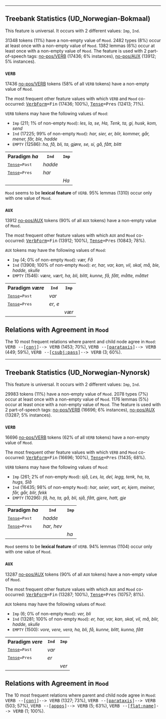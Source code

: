 

--------------------------------------------------------------------------------

## Treebank Statistics (UD_Norwegian-Bokmaal)

This feature is universal.
It occurs with 2 different values: `Imp`, `Ind`.

31348 tokens (11%) have a non-empty value of `Mood`.
2482 types (8%) occur at least once with a non-empty value of `Mood`.
1382 lemmas (6%) occur at least once with a non-empty value of `Mood`.
The feature is used with 2 part-of-speech tags: [no-pos/VERB]() (17436; 6% instances), [no-pos/AUX]() (13912; 5% instances).

### `VERB`

17436 [no-pos/VERB]() tokens (58% of all `VERB` tokens) have a non-empty value of `Mood`.

The most frequent other feature values with which `VERB` and `Mood` co-occurred: <tt><a href="VerbForm.html">VerbForm</a>=Fin</tt> (17436; 100%), <tt><a href="Tense.html">Tense</a>=Pres</tt> (12413; 71%).

`VERB` tokens may have the following values of `Mood`:

* `Imp` (211; 1% of non-empty `Mood`): <em>les, la, se, Ha, Tenk, ta, gi, husk, kom, send</em>
* `Ind` (17225; 99% of non-empty `Mood`): <em>har, sier, er, blir, kommer, går, mener, får, ble, hadde</em>
* `EMPTY` (12586): <em>ha, få, bli, ta, gjøre, se, si, gå, fått, blitt</em>

<table>
  <tr><th>Paradigm <i>ha</i></th><th><tt>Ind</tt></th><th><tt>Imp</tt></th></tr>
  <tr><td><tt><a href="Tense.html">Tense</a>=Past</tt></td><td><em>hadde</em></td><td></td></tr>
  <tr><td><tt><a href="Tense.html">Tense</a>=Pres</tt></td><td><em>har</em></td><td></td></tr>
  <tr><td><tt></tt></td><td></td><td><em>Ha</em></td></tr>
</table>

`Mood` seems to be **lexical feature** of `VERB`. 95% lemmas (1310) occur only with one value of `Mood`.

### `AUX`

13912 [no-pos/AUX]() tokens (90% of all `AUX` tokens) have a non-empty value of `Mood`.

The most frequent other feature values with which `AUX` and `Mood` co-occurred: <tt><a href="VerbForm.html">VerbForm</a>=Fin</tt> (13912; 100%), <tt><a href="Tense.html">Tense</a>=Pres</tt> (10843; 78%).

`AUX` tokens may have the following values of `Mood`:

* `Imp` (4; 0% of non-empty `Mood`): <em>vær, Få</em>
* `Ind` (13908; 100% of non-empty `Mood`): <em>er, har, var, kan, vil, skal, må, ble, hadde, skulle</em>
* `EMPTY` (1546): <em>være, vært, ha, bli, blitt, kunne, få, fått, måtte, måttet</em>

<table>
  <tr><th>Paradigm <i>være</i></th><th><tt>Ind</tt></th><th><tt>Imp</tt></th></tr>
  <tr><td><tt><a href="Tense.html">Tense</a>=Past</tt></td><td><em>var</em></td><td></td></tr>
  <tr><td><tt><a href="Tense.html">Tense</a>=Pres</tt></td><td><em>er, e</em></td><td></td></tr>
  <tr><td><tt></tt></td><td></td><td><em>vær</em></td></tr>
</table>

## Relations with Agreement in `Mood`

The 10 most frequent relations where parent and child node agree in `Mood`:
<tt>VERB --[<a href="../dep/conj.html">conj</a>]--> VERB</tt> (1453; 70%),
<tt>VERB --[<a href="../dep/parataxis.html">parataxis</a>]--> VERB</tt> (449; 59%),
<tt>VERB --[<a href="../dep/csubj:pass.html">csubj:pass</a>]--> VERB</tt> (3; 60%).



--------------------------------------------------------------------------------

## Treebank Statistics (UD_Norwegian-Nynorsk)

This feature is universal.
It occurs with 2 different values: `Imp`, `Ind`.

29983 tokens (11%) have a non-empty value of `Mood`.
2078 types (7%) occur at least once with a non-empty value of `Mood`.
1176 lemmas (5%) occur at least once with a non-empty value of `Mood`.
The feature is used with 2 part-of-speech tags: [no-pos/VERB]() (16696; 6% instances), [no-pos/AUX]() (13287; 5% instances).

### `VERB`

16696 [no-pos/VERB]() tokens (62% of all `VERB` tokens) have a non-empty value of `Mood`.

The most frequent other feature values with which `VERB` and `Mood` co-occurred: <tt><a href="VerbForm.html">VerbForm</a>=Fin</tt> (16696; 100%), <tt><a href="Tense.html">Tense</a>=Pres</tt> (11435; 68%).

`VERB` tokens may have the following values of `Mood`:

* `Imp` (261; 2% of non-empty `Mood`): <em>sjå, Les, la, del, legg, tenk, ha, ta, hugs, Slå</em>
* `Ind` (16435; 98% of non-empty `Mood`): <em>har, seier, vart, er, kjem, meiner, får, går, blir, fekk</em>
* `EMPTY` (10296): <em>få, ha, ta, gå, bli, sjå, fått, gjere, hatt, gje</em>

<table>
  <tr><th>Paradigm <i>ha</i></th><th><tt>Ind</tt></th><th><tt>Imp</tt></th></tr>
  <tr><td><tt><a href="Tense.html">Tense</a>=Past</tt></td><td><em>hadde</em></td><td></td></tr>
  <tr><td><tt><a href="Tense.html">Tense</a>=Pres</tt></td><td><em>har, hev</em></td><td></td></tr>
  <tr><td><tt></tt></td><td></td><td><em>ha</em></td></tr>
</table>

`Mood` seems to be **lexical feature** of `VERB`. 94% lemmas (1104) occur only with one value of `Mood`.

### `AUX`

13287 [no-pos/AUX]() tokens (90% of all `AUX` tokens) have a non-empty value of `Mood`.

The most frequent other feature values with which `AUX` and `Mood` co-occurred: <tt><a href="VerbForm.html">VerbForm</a>=Fin</tt> (13287; 100%), <tt><a href="Tense.html">Tense</a>=Pres</tt> (10757; 81%).

`AUX` tokens may have the following values of `Mood`:

* `Imp` (6; 0% of non-empty `Mood`): <em>ver, bli</em>
* `Ind` (13281; 100% of non-empty `Mood`): <em>er, har, var, kan, skal, vil, må, blir, hadde, skulle</em>
* `EMPTY` (1500): <em>vore, vere, vera, ha, bli, få, kunne, blitt, kunna, fått</em>

<table>
  <tr><th>Paradigm <i>vere</i></th><th><tt>Ind</tt></th><th><tt>Imp</tt></th></tr>
  <tr><td><tt><a href="Tense.html">Tense</a>=Past</tt></td><td><em>var</em></td><td></td></tr>
  <tr><td><tt><a href="Tense.html">Tense</a>=Pres</tt></td><td><em>er</em></td><td></td></tr>
  <tr><td><tt></tt></td><td></td><td><em>ver</em></td></tr>
</table>

## Relations with Agreement in `Mood`

The 10 most frequent relations where parent and child node agree in `Mood`:
<tt>VERB --[<a href="../dep/conj.html">conj</a>]--> VERB</tt> (1327; 73%),
<tt>VERB --[<a href="../dep/parataxis.html">parataxis</a>]--> VERB</tt> (503; 57%),
<tt>VERB --[<a href="../dep/appos.html">appos</a>]--> VERB</tt> (5; 63%),
<tt>VERB --[<a href="../dep/flat:name.html">flat:name</a>]--> VERB</tt> (1; 100%).

